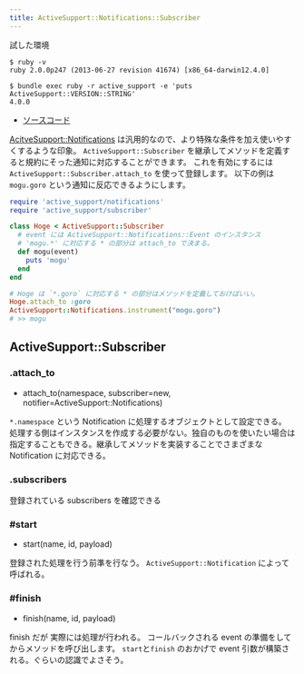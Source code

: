 ```yaml
---
title: ActiveSupport::Notifications::Subscriber
---
```


試した環境

```
$ ruby -v
ruby 2.0.0p247 (2013-06-27 revision 41674) [x86_64-darwin12.4.0]
```

```
$ bundle exec ruby -r active_support -e 'puts ActiveSupport::VERSION::STRING'
4.0.0
```

* [ソースコード](https://github.com/rails/rails/blob/master/activesupport/lib/active_support/subscriber.rb)

[AcitveSupport::Notifications](/active_support/notifications) は汎用的なので、より特殊な条件を加え使いやすくするような印象。
`ActiveSupport::Subscriber` を継承してメソッドを定義すると規約にそった通知に対応することができます。
これを有効にするには `ActiveSupport::Subscriber.attach_to` を使って登録します。
以下の例は `mogu.goro` という通知に反応できるようにします。

```ruby
require 'active_support/notifications'
require 'active_support/subscriber'

class Hoge < ActiveSupport::Subscriber
  # event には ActiveSupport::Notifications::Event のインスタンス
  # 'mogu.*' に対応する * の部分は attach_to で決まる。
  def mogu(event)
    puts 'mogu'
  end
end

# Hoge は `*.goro` に対応する * の部分はメソッドを定義しておけばいい。
Hoge.attach_to :goro
ActiveSupport::Notifications.instrument("mogu.goro")
# >> mogu
```

ActiveSupport::Subscriber
--------------------------------------------------------------------------------

### .attach_to

* attach_to(namespace, subscriber=new, notifier=ActiveSupport::Notifications)

`*.namespace` という Notification に処理するオブジェクトとして設定できる。
処理する側はインスタンスを作成する必要がない。独自のものを使いたい場合は指定することもできる。継承してメソッドを実装することでさまざまな Notification に対応できる。

### .subscribers

登録されている subscribers を確認できる

### #start

* start(name, id, payload)

登録された処理を行う前準を行なう。
`ActiveSupport::Notification` によって呼ばれる。

### #finish

* finish(name, id, payload)

finish だが 実際には処理が行われる。
コールバックされる event の準備をしてからメソッドを呼び出します。
`start`と`finish` のおかげで event 引数が構築される。ぐらいの認識でよさそう。
